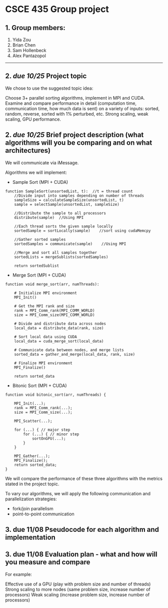 # CSCE 435 Group project

## 1. Group members:
1. Yida Zou
2. Brian Chen
3. Sam Hollenbeck
4. Alex Pantazopol

---

## 2. _due 10/25_ Project topic

We chose to use the suggested topic idea:

Choose 3+ parallel sorting algorithms, implement in MPI and CUDA.  Examine and compare performance in detail (computation time, communication time, how much data is sent) on a variety of inputs: sorted, random, reverse, sorted with 1% perturbed, etc.  Strong scaling, weak scaling, GPU performance.

## 2. _due 10/25_ Brief project description (what algorithms will you be comparing and on what architectures)

We will communicate via iMessage.

Algorithms we will implement:

- Sample Sort (MPI + CUDA)
```
function SampleSort(unsortedList, t):  //t = thread count
    //Divide input into samples depending on number of threads
    sampleSize = calculateSampleSize(unsortedList, t)
    sample = selectSample(unsortedList, sampleSize)
    
    //Distribute the sample to all processors 
    distribute(sample)  //Using MPI
    
    //Each thread sorts the given sample locally
    sortedSample = sortLocally(sample)    //sort using cudaMemcpy

    //Gather sorted samples
    sortedSamples = communicate(sample)    //Using MPI

    //Merge and sort all samples together
    sortedLists = mergeSublists(sortedSamples)
    
    return sortedSublist
```

- Merge Sort (MPI + CUDA)
```
function void merge_sort(arr, numThreads):

    # Initialize MPI environment
    MPI_Init()

    # Get the MPI rank and size
    rank = MPI_Comm_rank(MPI_COMM_WORLD)
    size = MPI_Comm_size(MPI_COMM_WORLD)

    # Divide and distribute data across nodes
    local_data = distribute_data(rank, size)

    # Sort local data using CUDA
    local_data = cuda_merge_sort(local_data)

    # Communicate data between nodes, and merge lists
    sorted_data = gather_and_merge(local_data, rank, size)

    # Finalize MPI environment
    MPI_Finalize()

    return sorted_data
```

- Bitonic Sort (MPI + CUDA)
```
function void bitonic_sort(arr, numThreads) {

    MPI_Init(...);
    rank = MPI_Comm_rank(...);
    size = MPI_Comm_size(...);

    MPI_Scatter(...);

    for (...) { // major step
        for (...) { // minor step
            sortOnGPU(...);
        }
    }

    MPI_Gather(...);
    MPI_Finalize();
    return sorted_data;
}

```


We will compare the performance of these three algorithms with the metrics stated in the project topic.


To vary our algorithms, we will apply the following communication and parallelization strategies:
- fork/join parallelism
- point-to-point communication

  
## 3. due 11/08 Pseudocode for each algorithm and implementation
## 3. due 11/08 Evaluation plan - what and how will you measure and compare
For example:

Effective use of a GPU (play with problem size and number of threads)
Strong scaling to more nodes (same problem size, increase number of processors)
Weak scaling (increase problem size, increase number of processors)
